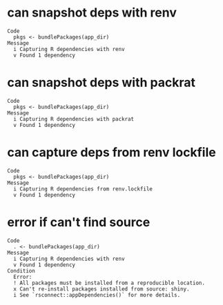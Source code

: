 # can snapshot deps with renv

    Code
      pkgs <- bundlePackages(app_dir)
    Message
      i Capturing R dependencies with renv
      v Found 1 dependency

# can snapshot deps with packrat

    Code
      pkgs <- bundlePackages(app_dir)
    Message
      i Capturing R dependencies with packrat
      v Found 1 dependency

# can capture deps from renv lockfile

    Code
      pkgs <- bundlePackages(app_dir)
    Message
      i Capturing R dependencies from renv.lockfile
      v Found 1 dependency

# error if can't find source

    Code
      . <- bundlePackages(app_dir)
    Message
      i Capturing R dependencies with renv
      v Found 1 dependency
    Condition
      Error:
      ! All packages must be installed from a reproducible location.
      x Can't re-install packages installed from source: shiny.
      i See `rsconnect::appDependencies()` for more details.

